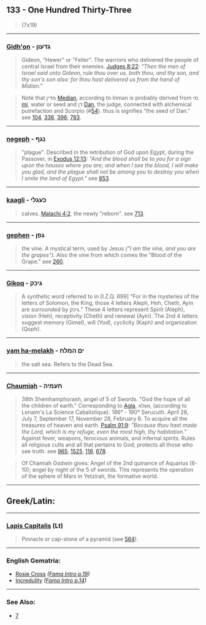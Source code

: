 ## 133 - One Hundred Thirty-Three
> (7x19)

---

### [Gidh'on](/keys/GDOVN) - גדעון
> Gideon, "Hewer" or "Feller". The warriors who delivered the people of central Israel from their enemies. [Judges 8:22](http://biblehub.com/judges/8-22.htm): *"Then the men of Israel said unto Gideon, rule thou over us, both thou, and thy son, and thy son's son also: for thou hast delivered us from the hand of Midian."*

> Note that מדין [Median](/keys/MDIN), according to Inman is probably derived from מי [mi](/keys/MI), water or seed and דן [Dan](/keys/DN), the judge, connected with alchemical putrefaction and Scorpio (#[54](54)). thus is signifies "the seed of Dan." see [104](104), [336](336), [396](396); [783](783).

---

### [negeph](/keys/NGP) - נגף
> "plague". Described in the retribution of God upon Egypt, during the Passover, in [Exodus 12:13](http://biblehub.com/exodus/12-13.htm): *"And the blood shall be to you for a sign upon the houses where you are; and when I see the blood, I will make you glad, and the plague shall not be among you to destroy you when I smite the land of Egypt."* see [853](853).

---

### [kaagli](/keys/KOGLI) - כעגלי
> calves. [Malachi 4:2](http://biblehub.com/malachi/4-2.htm). the newly "reborn". see [713](713).

---

### [gephen](/keys/GPN) - גפן
> the vine. A mystical term, used by Jesus *("I am the vine, and you are the grapes").* Also the vine from which comes the "Blood of the Grape." see [260](260).

---

### [Gikoq](/keys/GIKQ) - גיכק
> A synthetic word referred to in [I.Z.Q. 699] "For in the mysteries of the letters of Solomon, the King, those 4 letters Aleph, Heh, Cheth, Ayin are surrounded by גיכק." These 4 letters represent Spirit (Aleph), vision (Heh), receptivity (Cheth) and renewal (Ayin). The 2nd 4 letters suggest memory (Gimel), will (Yod), cyclicity (Kaph) and organization (Qoph).

---

### [yam ha-melakh](/keys/IM.HMLCh) - ים המלח
> the salt sea. Refers to the Dead Sea.

---

### [Chaumiah](/keys/ChOMIH) - חעמיה
> 38th Shemhamphorash, angel of 5 of Swords. "God the hope of all the children of earth." Corresponding to [Agla](/keys/AGLA), אגלא, (according to Lenaim's La Science Cabalistique). 186° - 190° Serucuth. April 26, July 7, September 17, November 28, February 8. To acquire all the treasures of heaven and earth. [Psalm 91:9](http://biblehub.com/psalms/91-9.htm): *"Because thou hast made the Lord, which is my refuge, even the most high, thy habitation."* Against fever, weapons, ferocious animals, and infernal spirits. Rules all religious cults and all that pertains to God; protects all those who see truth. see [965](965), [1525](1525), [118](118), [678](678).

> Of Chamiah Godwin gives: Angel of the 2nd quinance of Aquarius (6-10); angel by night of the 5 of swords. This represents the operation of the sphere of Mars in Yetzirah, the formative world.

---

## Greek/Latin:

---

### [Lapis Capitalis](/latin?word=Lapis+Capitalis) (Lt)
> Pinnacle or cap-stone of a pyramid (see [564](564)).

---

### English Gematria:

- [Rosie Cross](/english?word=Rosie+Cross) *([Fama Intro p.19](https://archive.org/stream/fameconfessionof00vaug#page/n19/mode/2up))*
- [Incredulity](/english?word=Incredulity) *([Fama Intro p.14](https://archive.org/stream/fameconfessionof00vaug#page/n14/mode/2up))*

---

### See Also:

- [7](7)

